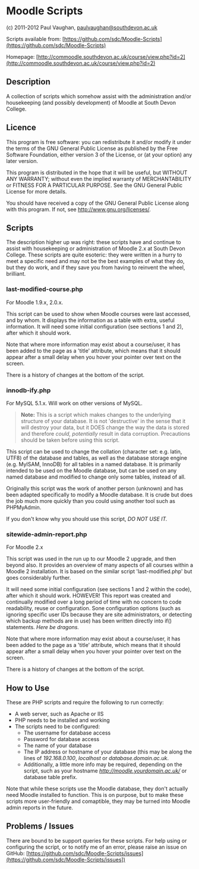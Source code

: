 # Moodle Scripts

(c) 2011-2012 Paul Vaughan, paulvaughan@southdevon.ac.uk

Scripts available from: [https://github.com/sdc/Moodle-Scripts](https://github.com/sdc/Moodle-Scripts)

Homepage: [http://commoodle.southdevon.ac.uk/course/view.php?id=2](http://commoodle.southdevon.ac.uk/course/view.php?id=2)

## Description

A collection of scripts which somehow assist with the administration and/or housekeeping (and possibly development) of Moodle at South Devon College.

## Licence

This program is free software: you can redistribute it and/or modify it under the terms of the GNU General Public License as published by the Free Software Foundation, either version 3 of the License, or (at your option) any later version.

This program is distributed in the hope that it will be useful, but WITHOUT ANY WARRANTY; without even the implied warranty of MERCHANTABILITY or FITNESS FOR A PARTICULAR PURPOSE.  See the GNU General Public License for more details.

You should have received a copy of the GNU General Public License along with this program.  If not, see <http://www.gnu.org/licenses/>.

## Scripts

The description higher up was right: these scripts have and continue to assist with housekeeping or administration of Moodle 2.x at South Devon College. These scripts are quite esoteric: they were written in a hurry to meet a specific need and may not be the best examples of what they do, but they do work, and if they save you from having to reinvent the wheel, brilliant.

### last-modified-course.php

For Moodle 1.9.x, 2.0.x.

This script can be used to show when Moodle courses were last accessed, and by whom. It displays the information as a table with extra, useful information. It will need some initial configuration (see sections 1 and 2), after which it should work.

Note that where more information may exist about a course/user, it has been added to the page as a 'title' attribute, which means that it should appear after a small delay when you hover your pointer over text on the screen.

There is a history of changes at the bottom of the script.

### innodb-ify.php

For MySQL 5.1.x. Will work on other versions of MySQL.

> **Note:** This is a script which makes changes to the underlying structure of your database. It is not 'destructive' in the sense that it will destroy your data, but it DOES change the way the data is stored and therefore *could, potentially* result in data corruption. Precautions should be taken before using this script.

This script can be used to change the collation (character set: e.g. latin, UTF8) of the database and tables, as well as the database storage engine (e.g. MyISAM, InnoDB) for all tables in a named database.  It is primarily intended to be used on the Moodle database, but can be used on any named database and modified to change only some tables, instead of all.

Originally this script was the work of another person (unknown) and has been adapted specifically to modify a Moodle database. It is crude but does the job much more quickly than you could using another tool such as PHPMyAdmin.

If you don't know why you should use this script, *DO NOT USE IT.*

### sitewide-admin-report.php

For Moodle 2.x

This script was used in the run up to our Moodle 2 upgrade, and then beyond also. It provides an overview of many aspects of all courses within a Moodle 2 installation. It is based on the similar script 'last-modified.php' but goes considerably further.

It will need some initial configuration (see sections 1 and 2 within the code), after which it should work. HOWEVER! This report was created and continually modified over a long period of time with no concern to code readability, reuse or configuration. Sone configuration options (such as ignoring specific user IDs because they are site administrators, or detecting which backup methods are in use) has been written directly into if() statements. *Here be dragons.*

Note that where more information may exist about a course/user, it has been added to the page as a 'title' attribute, which means that it should appear after a small delay when you hover your pointer over text on the screen.

There is a history of changes at the bottom of the script.

## How to Use

These are PHP scripts and require the following to run correctly:

* A web server, such as Apache or IIS
* PHP needs to be installed and working
* The scripts need to be configured:
  * The username for database access
  * Password for database access
  * The name of your database
  * The IP address or hostname of your database (this may be along the lines of _192.168.0.100_, _localhost_ or _database.domain.ac.uk_.
  * Additionally, a little more info may be required, depending on the script, such as your hostname _http://moodle.yourdomain.ac.uk/_ or database table prefix.

Note that while these scripts use the Moodle database, they don't actually need Moodle installed to function. This is on purpose, but to make these scripts more user-friendly and comaptible, they may be turned into Moodle admin reports in the future.

## Problems / Issues

There are bound to be support queries for these scripts. For help using or configuring the script, or to notify me of an error, please raise an issue on GitHub: [https://github.com/sdc/Moodle-Scripts/issues](https://github.com/sdc/Moodle-Scripts/issues])